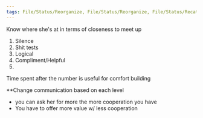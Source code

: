 ```yaml
---
tags: File/Status/Reorganize, File/Status/Reorganize, File/Status/Recategorize, File/Status/Summarize, File/Status/Structuralize
---
```



Know where she's at in terms of closeness to meet up
1. Silence
2. Shit tests
3. Logical
4. Compliment/Helpful
5. 
Time spent after the number is useful for comfort building

**Change communication based on each level
- you can ask her for more the more cooperation you have
- You have to offer more value w/ less cooperation







